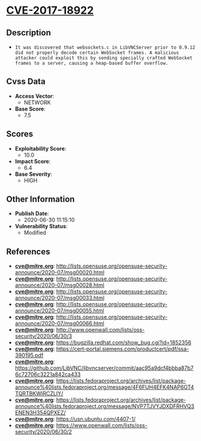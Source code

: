 
# [CVE-2017-18922](http://lists.opensuse.org/opensuse-security-announce/2020-07/msg00020.html)

## Description

- `It was discovered that websockets.c in LibVNCServer prior to 0.9.12 did not properly decode certain WebSocket frames. A malicious attacker could exploit this by sending specially crafted WebSocket frames to a server, causing a heap-based buffer overflow.`

## Cvss Data

- **Access Vector**:
  - NETWORK
- **Base Score**:
  - 7.5

## Scores

- **Exploitability Score**:
  - 10.0
- **Impact Score**:
  - 6.4
- **Base Severity**:
  - HIGH

## Other Information

- **Publish Date**:
  - 2020-06-30 11:15:10
- **Vulnerability Status**:
  - Modified

## References

- **cve@mitre.org**: http://lists.opensuse.org/opensuse-security-announce/2020-07/msg00020.html
- **cve@mitre.org**: http://lists.opensuse.org/opensuse-security-announce/2020-07/msg00028.html
- **cve@mitre.org**: http://lists.opensuse.org/opensuse-security-announce/2020-07/msg00033.html
- **cve@mitre.org**: http://lists.opensuse.org/opensuse-security-announce/2020-07/msg00055.html
- **cve@mitre.org**: http://lists.opensuse.org/opensuse-security-announce/2020-07/msg00066.html
- **cve@mitre.org**: http://www.openwall.com/lists/oss-security/2020/06/30/3
- **cve@mitre.org**: https://bugzilla.redhat.com/show_bug.cgi?id=1852356
- **cve@mitre.org**: https://cert-portal.siemens.com/productcert/pdf/ssa-390195.pdf
- **cve@mitre.org**: https://github.com/LibVNC/libvncserver/commit/aac95a9dcf4bbba87b76c72706c3221a842ca433
- **cve@mitre.org**: https://lists.fedoraproject.org/archives/list/package-announce%40lists.fedoraproject.org/message/4F6FUH4EFK4NAP6GT4TQRTBKWIRCZLIY/
- **cve@mitre.org**: https://lists.fedoraproject.org/archives/list/package-announce%40lists.fedoraproject.org/message/NVP7TJVYJDXDFRHVQ3ENEN3H354QPXEZ/
- **cve@mitre.org**: https://usn.ubuntu.com/4407-1/
- **cve@mitre.org**: https://www.openwall.com/lists/oss-security/2020/06/30/2
